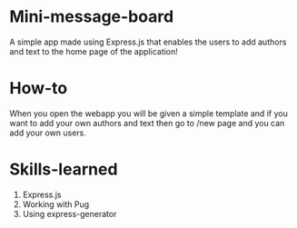 # Mini-message-board
A simple app made using Express.js that enables the users to add authors and text to the home page of the application!

# How-to
When you open the webapp you will be given a simple template and if you want to add your own authors and text then go to /new page and you can add your own users.

# Skills-learned
1) Express.js
2) Working with Pug
3) Using express-generator
